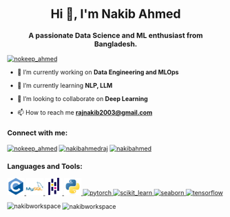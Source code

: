 <h1 align="center">Hi 👋, I'm Nakib Ahmed</h1>
<h3 align="center">A passionate Data Science and ML enthusiast from Bangladesh.</h3>

<p align="left"> <a href="https://twitter.com/nokeep_ahmed" target="blank"><img src="https://img.shields.io/twitter/follow/nokeep_ahmed?logo=twitter&style=for-the-badge" alt="nokeep_ahmed" /></a> </p>

- 🔭 I’m currently working on **Data Engineering and MLOps**

- 🌱 I’m currently learning **NLP, LLM**

- 👯 I’m looking to collaborate on **Deep Learning**

- 📫 How to reach me **rajnakib2003@gmail.com**



<h3 align="left">Connect with me:</h3>
<p align="left">
<a href="https://twitter.com/nokeep_ahmed" target="blank"><img align="center" src="https://raw.githubusercontent.com/rahuldkjain/github-profile-readme-generator/master/src/images/icons/Social/twitter.svg" alt="nokeep_ahmed" height="30" width="40" /></a>
<a href="https://linkedin.com/in/nakibahmedraj" target="blank"><img align="center" src="https://raw.githubusercontent.com/rahuldkjain/github-profile-readme-generator/master/src/images/icons/Social/linked-in-alt.svg" alt="nakibahmedraj" height="30" width="40" /></a>
<a href="https://kaggle.com/nakibahmed" target="blank"><img align="center" src="https://raw.githubusercontent.com/rahuldkjain/github-profile-readme-generator/master/src/images/icons/Social/kaggle.svg" alt="nakibahmed" height="30" width="40" /></a>
</p>

<h3 align="left">Languages and Tools:</h3>
<p align="left"> <a href="https://www.cprogramming.com/" target="_blank" rel="noreferrer"> <img src="https://raw.githubusercontent.com/devicons/devicon/master/icons/c/c-original.svg" alt="c" width="40" height="40"/> </a> <a href="https://www.mysql.com/" target="_blank" rel="noreferrer"> <img src="https://raw.githubusercontent.com/devicons/devicon/master/icons/mysql/mysql-original-wordmark.svg" alt="mysql" width="40" height="40"/> </a> <a href="https://pandas.pydata.org/" target="_blank" rel="noreferrer"> <img src="https://raw.githubusercontent.com/devicons/devicon/2ae2a900d2f041da66e950e4d48052658d850630/icons/pandas/pandas-original.svg" alt="pandas" width="40" height="40"/> </a> <a href="https://www.python.org" target="_blank" rel="noreferrer"> <img src="https://raw.githubusercontent.com/devicons/devicon/master/icons/python/python-original.svg" alt="python" width="40" height="40"/> </a> <a href="https://pytorch.org/" target="_blank" rel="noreferrer"> <img src="https://www.vectorlogo.zone/logos/pytorch/pytorch-icon.svg" alt="pytorch" width="40" height="40"/> </a> <a href="https://scikit-learn.org/" target="_blank" rel="noreferrer"> <img src="https://upload.wikimedia.org/wikipedia/commons/0/05/Scikit_learn_logo_small.svg" alt="scikit_learn" width="40" height="40"/> </a> <a href="https://seaborn.pydata.org/" target="_blank" rel="noreferrer"> <img src="https://seaborn.pydata.org/_images/logo-mark-lightbg.svg" alt="seaborn" width="40" height="40"/> </a> <a href="https://www.tensorflow.org" target="_blank" rel="noreferrer"> <img src="https://www.vectorlogo.zone/logos/tensorflow/tensorflow-icon.svg" alt="tensorflow" width="40" height="40"/> </a> </p>

<p><img align="left" src="https://github-readme-stats.vercel.app/api/top-langs?username=nakibworkspace&show_icons=true&locale=en&layout=compact" alt="nakibworkspace" /></p>

<p>&nbsp;<img align="center" src="https://github-readme-stats.vercel.app/api?username=nakibworkspace&show_icons=true&locale=en" alt="nakibworkspace" /></p>

